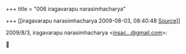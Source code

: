 +++
title = "006 iragavarapu narasimhacharya"

+++
[[iragavarapu narasimhacharya	2009-08-03, 08:40:48 [Source](https://groups.google.com/g/bvparishat/c/RXryaC_0lQ8)]]



2009/8/3, iragavarapu narasimhacharya \<[insac...@gmail.com]()\>:



